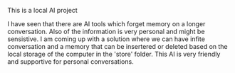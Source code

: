 This is a local AI project

I have seen that there are AI tools which forget memory on a longer conversation.
Also of the information is very personal and might be sensistive. 
I am coming up with a solution where we can have infite conversation and a memory that can be insertered or deleted based on the local storage of the computer in the 'store' folder. This AI is very friendly and supportive for personal conversations.